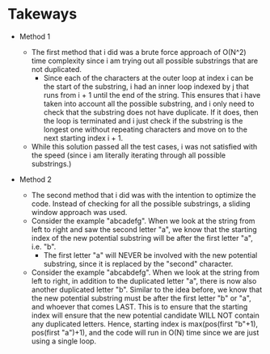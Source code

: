 # Takeways

- Method 1
  - The first method that i did was a brute force approach of O(N^2) time complexity since i am trying out all possible substrings that are not duplicated.
    - Since each of the characters at the outer loop at index i can be the start of the substring, i had an inner loop indexed by j that runs from i + 1 until the end of the string. This ensures that i have taken into account all the possible substring, and i only need to check that the substring does not have duplicate. If it does, then the loop is terminated and i just check if the substring is the longest one without repeating characters and move on to the next starting index i + 1.
  - While this solution passed all the test cases, i was not satisfied with the speed (since i am literally iterating through all possible substrings.)

- Method 2
  - The second method that i did was with the intention to optimize the code. Instead of checking for all the possible substrings, a sliding window approach was used.
  - Consider the example "abcadefg". When we look at the string from left to right and saw the second letter "a", we know that the starting index of the new potential substring will be after the first letter "a", i.e. "b".
    - The first letter "a" will NEVER be involved with the new potential substring, since it is replaced by the "second" character.
  - Consider the example "abcabdefg". When we look at the string from left to right, in addition to the duplicated letter "a", there is now also another duplicated letter "b". Similar to the idea before, we know that the new potential substring must be after the first letter "b" or "a", and whoever that comes LAST. This is to ensure that the starting index will ensure that the new potential candidate WILL NOT contain any duplicated letters. Hence, starting index is max(pos(first "b"+1), pos(first "a")+1), and the code will run in O(N) time since we are just using a single loop.